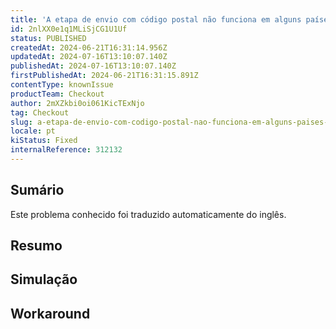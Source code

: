 ```yaml
---
title: 'A etapa de envio com código postal não funciona em alguns países (Emirados Árabes Unidos)'
id: 2nlXX0e1q1MLiSjCG1U1Uf
status: PUBLISHED
createdAt: 2024-06-21T16:31:14.956Z
updatedAt: 2024-07-16T13:10:07.140Z
publishedAt: 2024-07-16T13:10:07.140Z
firstPublishedAt: 2024-06-21T16:31:15.891Z
contentType: knownIssue
productTeam: Checkout
author: 2mXZkbi0oi061KicTExNjo
tag: Checkout
slug: a-etapa-de-envio-com-codigo-postal-nao-funciona-em-alguns-paises-emirados-arabes-unidos
locale: pt
kiStatus: Fixed
internalReference: 312132
---
```


## Sumário

<div class="alert alert-info">
  <p>Este problema conhecido foi traduzido automaticamente do inglês.</p>
</div>

## **Resumo**

## Simulação



## Workaround



